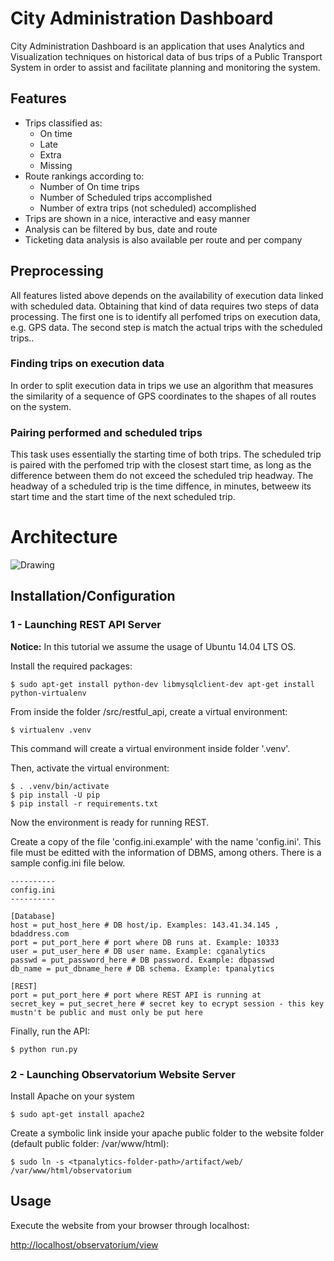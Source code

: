 # City Administration Dashboard

City Administration Dashboard is an application that uses Analytics and Visualization techniques on historical data of bus trips of a Public Transport System in order to assist and facilitate planning and monitoring the system.

## Features

- Trips classified as:
    + On time
    + Late
    + Extra
    + Missing
- Route rankings according to:  
    + Number of On time trips
    + Number of Scheduled trips accomplished  
    + Number of extra trips (not scheduled) accomplished  
- Trips are shown in a nice, interactive and easy manner
- Analysis can be filtered by bus, date and route
- Ticketing data analysis is also available per route and per company

## Preprocessing

All features listed above depends on the availability of execution data linked with scheduled data. Obtaining that kind of data requires two steps of data processing. The first one is to identify all perfomed trips on execution data, e.g. GPS data. The second step is match the actual trips with the scheduled trips..

### Finding trips on execution data

In order to split execution data in trips we use an algorithm that measures the similarity of a sequence of GPS coordinates to the shapes of all routes on the system.

### Pairing performed and scheduled trips

This task uses essentially the starting time of both trips. The scheduled trip is paired with the perfomed trip with the closest start time, as long as the difference between them do not exceed the scheduled trip headway. The headway of a scheduled trip is the time diffence, in minutes, betweew its start time and the start time of the next scheduled trip.

# Architecture
<div style="display:table-cell; vertical-align:middle; text-align:center">
  <img src="https://lh6.googleusercontent.com/Naj9nv-OIIatfDJl5kbyapZm9IwScFFcwJ4MFc0v2b_ndglU4mVXsjPdnQ--y9lEKWNzgmt93U0L2mo=w1855-h1110-rw" alt="Drawing" align="center"/>
</div>

## Installation/Configuration

### 1 - Launching REST API Server

**Notice:** In this tutorial we assume the usage of Ubuntu 14.04 LTS OS.

Install the required packages:  

```
$ sudo apt-get install python-dev libmysqlclient-dev apt-get install python-virtualenv
```

From inside the folder <tpanalytics-folder-path>/src/restful_api, create a virtual environment:

```
$ virtualenv .venv
```

This command will create a virtual environment inside folder '.venv'.

Then, activate the virtual environment:

```
$ . .venv/bin/activate
$ pip install -U pip
$ pip install -r requirements.txt
```

Now the environment is ready for running REST.  

Create a copy of the file 'config.ini.example' with the name 'config.ini'. This file must be editted with the information of DBMS, among others. There is a sample config.ini file below.

```
----------
config.ini
----------

[Database]
host = put_host_here # DB host/ip. Examples: 143.41.34.145 , bdaddress.com
port = put_port_here # port where DB runs at. Example: 10333
user = put_user_here # DB user name. Example: cganalytics
passwd = put_password_here # DB password. Example: dbpasswd
db_name = put_dbname_here # DB schema. Example: tpanalytics

[REST]
port = put_port_here # port where REST API is running at
secret_key = put_secret_here # secret key to ecrypt session - this key mustn't be public and must only be put here
```

Finally, run the API:

```
$ python run.py
```

### 2 - Launching Observatorium Website Server

Install Apache on your system

```
$ sudo apt-get install apache2
```

Create a symbolic link inside your apache public folder to the website folder (default public folder: /var/www/html):
```
$ sudo ln -s <tpanalytics-folder-path>/artifact/web/ /var/www/html/observatorium
```

## Usage

Execute the website from your browser through localhost:

[http://localhost/observatorium/view](http://localhost/observatorium/view)

